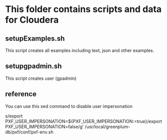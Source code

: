 # This folder contains scripts and data for Cloudera

## setupExamples.sh
This script creates all examples including text, json and other examples.

## setupgpadmin.sh
This script creates user (gpadmin)


## reference
You can use this sed command to disable user impersonation

s/export PXF_USER_IMPERSONATION=${PXF_USER_IMPERSONATION:=true}/export PXF_USER_IMPERSONATION=false/g' /usr/local/greenplum-db/pxf/conf/pxf-env.sh
